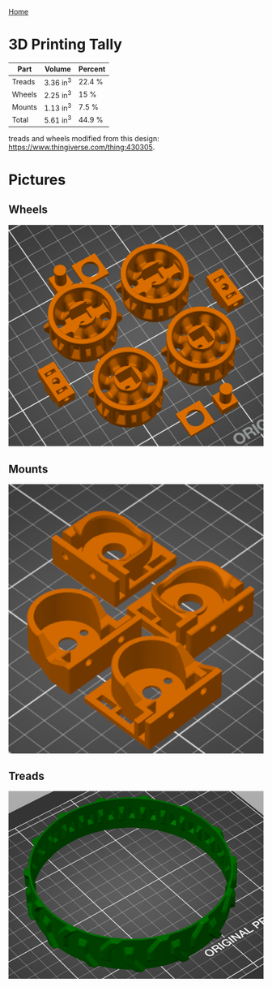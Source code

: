 [Home](main)

# 3D Printing Tally
| Part | Volume | Percent |
|------|--------|---------|
| Treads | 3.36 in<sup>3</sup>  | 22.4 % |
| Wheels | 2.25 in<sup>3</sup>| 15 %|
| Mounts | 1.13 in<sup>3</sup>| 7.5 % |
| Total | 5.61 in<sup>3</sup>| 44.9 %|

treads and wheels modified from this design: https://www.thingiverse.com/thing:430305.

# Pictures
## Wheels
<img src="../../images/3mf/wheels.png" alt="Screenshot" width="600"/>

## Mounts
<img src="../../images/3mf/mounts.png" alt="Screenshot" width="600"/>

## Treads
<img src="../../images/3mf/treads.png" alt="Screenshot" width="600"/>
